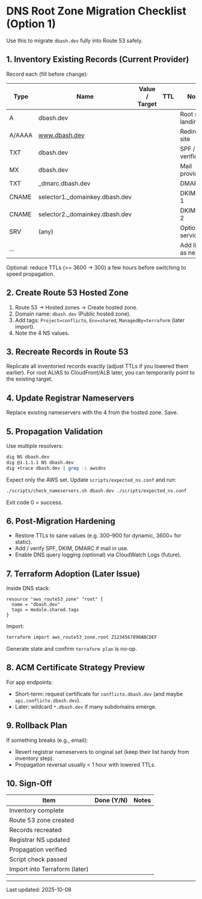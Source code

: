 # DNS Root Zone Migration Checklist (Option 1)

Use this to migrate `dbash.dev` fully into Route 53 safely.

## 1. Inventory Existing Records (Current Provider)

Record each (fill before change):

| Type | Name | Value / Target | TTL | Notes |
|------|------|----------------|-----|-------|
| A    | dbash.dev |                |     | Root site / landing |
| A/AAAA | www.dbash.dev |            |     | Redirect / site |
| TXT  | dbash.dev |                |     | SPF / verification |
| MX   | dbash.dev |                |     | Mail provider |
| TXT  | _dmarc.dbash.dev |          |     | DMARC |
| CNAME| selector1._domainkey.dbash.dev | | | DKIM key 1 |
| CNAME| selector2._domainkey.dbash.dev | | | DKIM key 2 |
| SRV  | (any) |                  |     | Optional services |
| ...  |      |                  |     | Add lines as needed |

Optional: reduce TTLs (>= 3600 -> 300) a few hours before switching to speed propagation.

## 2. Create Route 53 Hosted Zone

1. Route 53 → Hosted zones → Create hosted zone.
2. Domain name: `dbash.dev` (Public hosted zone).
3. Add tags: `Project=conflicto`, `Env=shared`, `ManagedBy=terraform` (later import).
4. Note the 4 NS values.

## 3. Recreate Records in Route 53

Replicate all inventoried records exactly (adjust TTLs if you lowered them earlier). For root ALIAS to CloudFront/ALB later, you can temporarily point to the existing target.

## 4. Update Registrar Nameservers

Replace existing nameservers with the 4 from the hosted zone. Save.

## 5. Propagation Validation

Use multiple resolvers:

```bash
dig NS dbash.dev
dig @1.1.1.1 NS dbash.dev
dig +trace dbash.dev | grep -i awsdns
```

Expect only the AWS set. Update `scripts/expected_ns.conf` and run:

```bash
./scripts/check_nameservers.sh dbash.dev ./scripts/expected_ns.conf
```
Exit code 0 = success.

## 6. Post-Migration Hardening

- Restore TTLs to sane values (e.g. 300–900 for dynamic, 3600+ for static).
- Add / verify SPF, DKIM, DMARC if mail in use.
- Enable DNS query logging (optional) via CloudWatch Logs (future).

## 7. Terraform Adoption (Later Issue)

Inside DNS stack:

```hcl
resource "aws_route53_zone" "root" {
  name = "dbash.dev"
  tags = module.shared.tags
}
```
Import:

```bash
terraform import aws_route53_zone.root Z1234567890ABCDEF
```
Generate state and confirm `terraform plan` is no-op.

## 8. ACM Certificate Strategy Preview

For app endpoints:

- Short-term: request certificate for `conflicto.dbash.dev` (and maybe `api.conflicto.dbash.dev`).
- Later: wildcard `*.dbash.dev` if many subdomains emerge.

## 9. Rollback Plan

If something breaks (e.g., email):

- Revert registrar nameservers to original set (keep their list handy from inventory step).
- Propagation reversal usually < 1 hour with lowered TTLs.

## 10. Sign-Off

| Item | Done (Y/N) | Notes |
|------|------------|-------|
| Inventory complete |  |  |
| Route 53 zone created |  |  |
| Records recreated |  |  |
| Registrar NS updated |  |  |
| Propagation verified |  |  |
| Script check passed |  |  |
| Import into Terraform (later) |  |  |

---
Last updated: 2025-10-08
